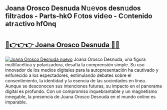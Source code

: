 ## Joana Orosco Desnuda N𝚞𝚎vos desn𝚞dos filtr𝚊dos - Parts-hkO F𝚘tos vid𝚎o - C𝚘ntenido atr𝚊ctivo hfOnq

# <h2><a href="http://mb0082s.tromn.icu/?c=Joana+Orosco+Desnuda">🔗👉👉👉 Joana Orosco Desnuda 🔗🔗</a></h2>

[![Joana Orosco Desnuda nuevo](https://i.imgur.com/pEAQMta.gif)](http://mb0082s.tromn.icu/?c=Joana+Orosco+Desnuda)
Joana Orosco Desnuda, una figura multifacética y polarizadora, desafía la comprensión simple. Su uso innovador de los medios digitales para la autopresentación ha cautivado y enfurecido a los espectadores, estimulando debates sobre el consentimiento, la identidad y la esencia de las sociedades en línea. Aunque se desconocen sus intenciones futuras, su impacto en el panorama digital es profundo. Con un compromiso inquebrantable y un magnetismo innegable, la presencia de Joana Orosco Desnuda en el mundo online es imparable.
